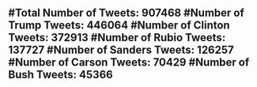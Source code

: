 #Total Number of Tweets: 907468 
#Number of Trump Tweets: 446064
#Number of Clinton Tweets: 372913
#Number of Rubio Tweets: 137727
#Number of Sanders Tweets: 126257
#Number of Carson Tweets: 70429
#Number of Bush Tweets: 45366
---
